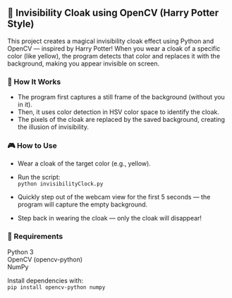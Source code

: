 ## 🧥 Invisibility Cloak using OpenCV (Harry Potter Style)  
This project creates a magical invisibility cloak effect using Python and OpenCV — inspired by Harry Potter! When you wear a cloak of a specific color (like yellow), the program detects that color and replaces it with the background, making you appear invisible on screen.

### 🚀 How It Works  
- The program first captures a still frame of the background (without you in it).  
- Then, it uses color detection in HSV color space to identify the cloak.  
- The pixels of the cloak are replaced by the saved background, creating the illusion of invisibility.

### 🎮 How to Use  
- Wear a cloak of the target color (e.g., yellow).

- Run the script:  
```python invisibilityClock.py```

- Quickly step out of the webcam view for the first 5 seconds — the program will capture the empty background.  
- Step back in wearing the cloak — only the cloak will disappear!  

### 🧩 Requirements  
Python 3  
OpenCV (opencv-python)  
NumPy

Install dependencies with:  
```pip install opencv-python numpy```

